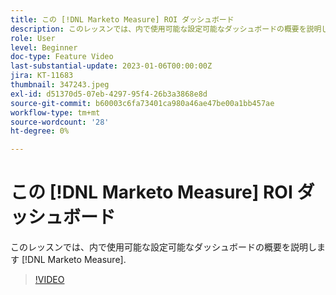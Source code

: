 ```yaml
---
title: この [!DNL Marketo Measure] ROI ダッシュボード
description: このレッスンでは、内で使用可能な設定可能なダッシュボードの概要を説明します [!DNL Marketo Measure].
role: User
level: Beginner
doc-type: Feature Video
last-substantial-update: 2023-01-06T00:00:00Z
jira: KT-11683
thumbnail: 347243.jpeg
exl-id: d51370d5-07eb-4297-95f4-26b3a3868e8d
source-git-commit: b60003c6fa73401ca980a46ae47be00a1bb457ae
workflow-type: tm+mt
source-wordcount: '28'
ht-degree: 0%

---
```


# この [!DNL Marketo Measure] ROI ダッシュボード

このレッスンでは、内で使用可能な設定可能なダッシュボードの概要を説明します [!DNL Marketo Measure].

>[!VIDEO](https://video.tv.adobe.com/v/347243/?quality=12&learn=on)
